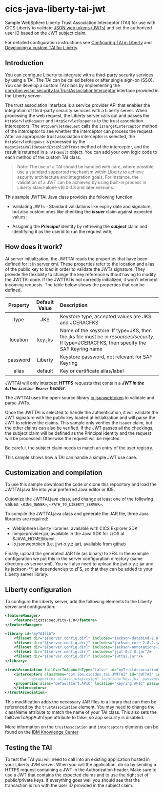 # cics-java-liberty-tai-jwt
Sample WebSphere Liberty Trust Association Interceptor (TAI) for use with CICS Liberty to validate [JSON web tokens (JWTs)](https://tools.ietf.org/html/rfc7519)
and set the authorized user ID based on the JWT subject claim.

For detailed configuration instructions see [Configuring TAI in Liberty](https://www.ibm.com/support/knowledgecenter/en/SSEQTP_liberty/com.ibm.websphere.wlp.nd.multiplatform.doc/ae/twlp_sec_tai.html) and [Developing a custom TAI for Liberty](https://www.ibm.com/support/knowledgecenter/en/SSEQTP_liberty/com.ibm.websphere.wlp.nd.multiplatform.doc/ae/twlp_dev_custom_tai.html).

## Introduction

You can configure Liberty to integrate with a third-party security services by using a TAI. The TAI can be called before or after single sign-on (SSO).
You can develop a custom TAI class by implementing the [com.ibm.wsspi.security.tai.TrustAssociationInterceptor](https://www.ibm.com/support/knowledgecenter/en/SSEQTP_8.5.5/com.ibm.websphere.javadoc.doc/web/spidocs/com/ibm/wsspi/security/tai/TrustAssociationInterceptor.html) interface provided in the Liberty server.

The trust association interface is a service provider API that enables the integration of third-party security services with a Liberty server. When processing the web request, the Liberty server calls out and passes the `HttpServletRequest` and `HttpServletResponse` to the trust association interceptors. The `HttpServletRequest` calls the `isTargetInterceptor` method of the interceptor to see whether the interceptor can process the request. After an appropriate trust association interceptor is selected, the `HttpServletRequest` is processed by the `negotiateValidateandEstablishTrust` method of the interceptor, and the result is returned in a `TAIResult` object. You can add your own logic code to each method of the custom TAI class.

> Note: The use of a TAI should be handled with care, where possible use a standard supported mechanism within Liberty to achieve security architecture and integration goals. For instance, the validation of a JWT can be achieved by using built-in process in Liberty stand-alone v16.0.0.3 and later versions.

This sample JWTTAI Java class provides the following function:

* Validating JWTs - Standard validations like expiry date and signature, but also custom ones like checking the ***issuer*** claim against expected values;

* Assigning the ***Principal*** identity by retrieving the ***subject*** claim and identifying it as the userid to run the request with;

## How does it work?

At server initialization, the JWTTAI reads the properties that have been defined for it in server.xml. These properties refer to the location and alias of the public key to load in order to validate the JWTs signature. They provide the flexibility to change the key reference without having to modify the JWTTAI code. If the JWTTAI is not correctly initialized, it won't intercept incoming requests. The table below shows the properties that can be defined. 

|Property  |Default Value |Description                                                                                                                                 |
|:--------:|:------------:|:------------------------------------------------------------------------------------------------------------------------------------------ |
|type      |JKS           | Keystore type, accepted values are JKS and JCERACFKS                                                                                       |
|location  |key.jks       | Name of the keystore. If type=JKS, then the jks file must be in *resources/security*. If type=JCERACFKS, then specify the SAF Keyring name |
|password  |Liberty       | Keystore password, not relevant for SAF Keyring                                                                                            |
|alias     |default       | Key or certificate alias/label                                                                                                             |

JWTTAI will only intercept ***HTTPS*** requests that contain a ***JWT in the `Authorization Bearer` header***.

The JWTTAI uses the open-source library [io.jsonwebtoken](https://github.com/jwtk/jjwt) to validate and parse JWTs.

Once the JWTTAI is selected to handle the authentication, it will validate the JWT signature with the public key loaded at initialization and will parse the JWT to retrieve the claims. 
This sample only verifies the issuer claim, but the other claims can also be verified.
If the JWT passes all the checkings, the subject claim will be defined as the Principal identity and the request will be processed.
Otherwise the request will be rejected. 

Be careful, the subject claim needs to match an entry of the user registry.

This sample shows how a TAI can handle a simple JWT use case.

## Customization and compilation

To use this sample download the code or clone this repository and load the JWTTAI.java file into your preferred Java editor or IDE.

Cutomize the JWTTAI.java class, and change at least one of the following values: `<RING_OWNER>`, `<PATH_TO_LIBERTY_SERVER>`.

To compile the JWTTAI.java class and generate the JAR file, three Java libraries are required: 

* WebSphere Liberty libraries, available with CICS Explorer SDK 
* ibmjceprovider.jar, available in the Java SDK for z/OS at $JAVA_HOME/lib/ext
* io.jsonwebtoken (i.e. jjwt-x.y.z.jar), available from [github](https://github.com/jwtk/jjwt)

Finally, upload the generated JAR file (as binary) to zFS. In the example configuration we put this in the server configuration directory (same directory as server.xml). You will also need to upload the jjwt-x.y.z.jar and its jackson-**.jar dependencies to zFS, so that they can be added to your Liberty server library.

## Liberty configuration

To configure the Liberty server, add the following elements to the Liberty server.xml configuration:

```xml
<featureManager>
    <feature>cicsts:security-1.0</feature>
</featureManager>

<library id="myTAIlib">
    <fileset dir="${server.config.dir}" includes="jackson-databind-2.8.2.jar"/>
    <fileset dir="${server.config.dir}" includes="jackson-core-2.8.2.jar"/>
    <fileset dir="${server.config.dir}" includes="jackson-annotations-2.8.0.jar"/>
    <fileset dir="${server.config.dir}" includes="jjwt-0.7.0.jar"/>
    <fileset dir="${server.config.dir}" includes="jwttai.jar"/>
</library>

<trustAssociation failOverToAppAuthType="false" id="myTrustAssociation" invokeForUnprotectedURI="false">
    <interceptors className="com.ibm.cicsdev.tai.JWTTAI" id="JWTTAI" invokeAfterSSO="true" invokeBeforeSSO="true" libraryRef="myTAIlib">
        <!--<properties alias="jwtapicsign" location="key.jks" password="password" type="JKS"/>-->
	<properties alias="DefaultCert.APIC" location="Keyring.APIC" password="password" type="JCERACFKS"/>
    </interceptors>
</trustAssociation>

```

This modification adds the necessary JAR files to a library that can then be referenced by the `trustAssociation` element.
You may need to change the className attribute to match the name of your TAI class.
This also sets the failOverToAppAuthType attribute to false, so app security is disabled.

More information on the `trustAssocation` and `interceptors` elements can be found on the [IBM Knowledge Center](https://www.ibm.com/support/knowledgecenter/en/SSEQTP_liberty/com.ibm.websphere.liberty.autogen.base.doc/ae/rwlp_config_trustAssociation.html)

## Testing the TAI

To test the TAI you will need to call into an existing application hosted in your Liberty JVM server. When you call the application, do so by sending a HTTPS request containing a JWT in the Authorization header.
Make sure to use a JWT that contains the expected claims and to use the right set of public/private keys. If everything goes well you should see that the transaction is run with the user ID provided in the subject claim.
